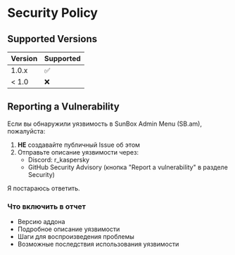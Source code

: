 # Security Policy

## Supported Versions

| Version | Supported          |
| ------- | ------------------ |
| 1.0.x   | :white_check_mark: |
| < 1.0   | :x:                |

## Reporting a Vulnerability

Если вы обнаружили уязвимость в SunBox Admin Menu (SB.am), пожалуйста:

1. **НЕ** создавайте публичный Issue об этом
2. Отправьте описание уязвимости через:
   - Discord: r_kaspersky
   - GitHub Security Advisory (кнопка "Report a vulnerability" в разделе Security)

Я постараюсь ответить.

### Что включить в отчет
- Версию аддона
- Подробное описание уязвимости
- Шаги для воспроизведения проблемы
- Возможные последствия использования уязвимости
